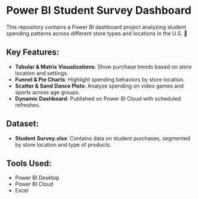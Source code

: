 # Power BI Student Survey Dashboard

This repository contains a Power BI dashboard project analyzing student spending patterns across different store types and locations in the U.S. 🏬

## Key Features:
- **Tabular & Matrix Visualizations**: Show purchase trends based on store location and settings.
- **Funnel & Pie Charts**: Highlight spending behaviors by store location.
- **Scatter & Sand Dance Plots**: Analyze spending on video games and sports across age groups.
- **Dynamic Dashboard**: Published on Power BI Cloud with scheduled refreshes.

## Dataset:
- **Student Survey.xlsx**: Contains data on student purchases, segmented by store location and type of products.

## Tools Used:
- Power BI Desktop
- Power BI Cloud
- Excel
